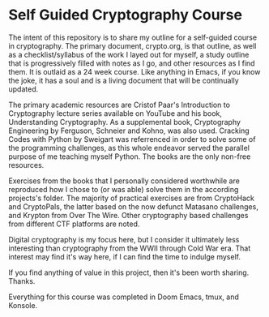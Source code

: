 # Self Guided Cryptography Course

The intent of this repository is to share my outline for a self-guided course in cryptography. The primary document, crypto.org, is that outline, as well as a checklist/syllabus of the work I layed out for myself, a study outline that is progressively filled with notes as I go, and other resources as I find them. It is outlaid as a 24 week course. Like anything in Emacs, if you know the joke, it has a soul and is a living document that will be continually updated.

The primary academic resources are Cristof Paar's Introduction to Cryptography lecture series available on YouTube and his book, Understanding Cryptography. As a supplemental book, Cryptography Engineering by Ferguson, Schneier and Kohno, was also used. Cracking Codes with Python by Sweigart was referrenced in order to solve some of the programming challenges, as this whole endeavor served the parallel purpose of me teaching myself Python. The books are the only non-free resources.

Exercises from the books that I personally considered worthwhile are reproduced how I chose to (or was able) solve them in the according projects's folder. The majority of practical exercises are from CryptoHack and CryptoPals, the latter based on the now defunct Matasano challenges, and Krypton from Over The Wire. Other cryptography based challenges from different CTF platforms are noted.

Digital cryptography is my focus here, but I consider it ultimately less interesting than cryptography from the WWII through Cold War era. That interest may find it's way here, if I can find the time to indulge myself.

If you find anything of value in this project, then it's been worth sharing. Thanks.

Everything for this course was completed in Doom Emacs, tmux, and Konsole.
